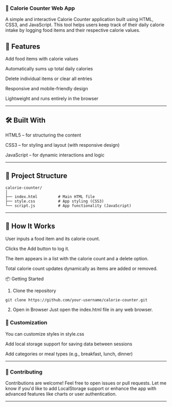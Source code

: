 ### 🥗 Calorie Counter Web App
A simple and interactive Calorie Counter application built using HTML, CSS3, and JavaScript. This tool helps users keep track of their daily calorie intake by logging food items and their respective calorie values.

## 🚀 Features
Add food items with calorie values

Automatically sums up total daily calories

Delete individual items or clear all entries

Responsive and mobile-friendly design

Lightweight and runs entirely in the browser

---

## 🛠️ Built With
HTML5 – for structuring the content

CSS3 – for styling and layout (with responsive design)

JavaScript – for dynamic interactions and logic

---

## 📂 Project Structure
```
calorie-counter/
│
├── index.html         # Main HTML file
├── style.css          # App styling (CSS3)
└── script.js          # App functionality (JavaScript)
```

---

## 🧠 How It Works
User inputs a food item and its calorie count.

Clicks the Add button to log it.

The item appears in a list with the calorie count and a delete option.

Total calorie count updates dynamically as items are added or removed.

📦 Getting Started
1. Clone the repository
```
git clone https://github.com/your-username/calorie-counter.git
```
2. Open in Browser
Just open the index.html file in any web browser.

### 🎨 Customization
You can customize styles in style.css

Add local storage support for saving data between sessions

Add categories or meal types (e.g., breakfast, lunch, dinner)

---

### 🙌 Contributing
Contributions are welcome! Feel free to open issues or pull requests.
Let me know if you'd like to add LocalStorage support or enhance the app with advanced features like charts or user authentication.

---
